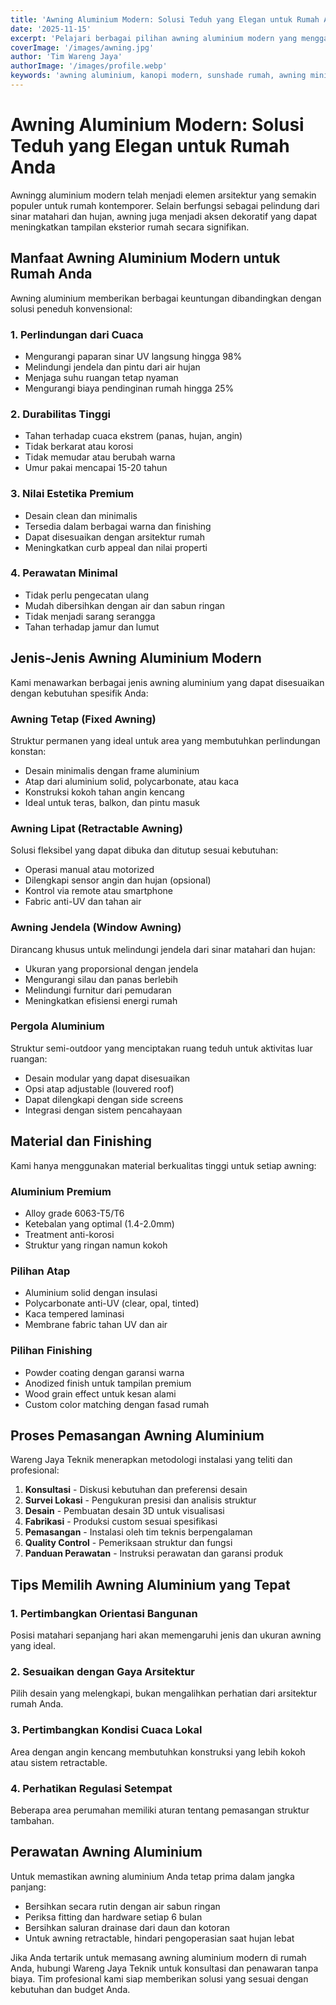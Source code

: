 ```yaml
---
title: 'Awning Aluminium Modern: Solusi Teduh yang Elegan untuk Rumah Anda'
date: '2025-11-15'
excerpt: 'Pelajari berbagai pilihan awning aluminium modern yang menggabungkan fungsi perlindungan dari cuaca dengan desain estetis untuk meningkatkan tampilan eksterior rumah.'
coverImage: '/images/awning.jpg'
author: 'Tim Wareng Jaya'
authorImage: '/images/profile.webp'
keywords: 'awning aluminium, kanopi modern, sunshade rumah, awning minimalis, jasa pemasangan awning'
---
```


# Awning Aluminium Modern: Solusi Teduh yang Elegan untuk Rumah Anda

Awningg aluminium modern telah menjadi elemen arsitektur yang semakin populer untuk rumah kontemporer. Selain berfungsi sebagai pelindung dari sinar matahari dan hujan, awning juga menjadi aksen dekoratif yang dapat meningkatkan tampilan eksterior rumah secara signifikan.

## Manfaat Awning Aluminium Modern untuk Rumah Anda

Awning aluminium memberikan berbagai keuntungan dibandingkan dengan solusi peneduh konvensional:

### 1. Perlindungan dari Cuaca
- Mengurangi paparan sinar UV langsung hingga 98%
- Melindungi jendela dan pintu dari air hujan
- Menjaga suhu ruangan tetap nyaman
- Mengurangi biaya pendinginan rumah hingga 25%

### 2. Durabilitas Tinggi
- Tahan terhadap cuaca ekstrem (panas, hujan, angin)
- Tidak berkarat atau korosi
- Tidak memudar atau berubah warna
- Umur pakai mencapai 15-20 tahun

### 3. Nilai Estetika Premium
- Desain clean dan minimalis
- Tersedia dalam berbagai warna dan finishing
- Dapat disesuaikan dengan arsitektur rumah
- Meningkatkan curb appeal dan nilai properti

### 4. Perawatan Minimal
- Tidak perlu pengecatan ulang
- Mudah dibersihkan dengan air dan sabun ringan
- Tidak menjadi sarang serangga
- Tahan terhadap jamur dan lumut

## Jenis-Jenis Awning Aluminium Modern

Kami menawarkan berbagai jenis awning aluminium yang dapat disesuaikan dengan kebutuhan spesifik Anda:

### Awning Tetap (Fixed Awning)
Struktur permanen yang ideal untuk area yang membutuhkan perlindungan konstan:
- Desain minimalis dengan frame aluminium
- Atap dari aluminium solid, polycarbonate, atau kaca
- Konstruksi kokoh tahan angin kencang
- Ideal untuk teras, balkon, dan pintu masuk

### Awning Lipat (Retractable Awning)
Solusi fleksibel yang dapat dibuka dan ditutup sesuai kebutuhan:
- Operasi manual atau motorized
- Dilengkapi sensor angin dan hujan (opsional)
- Kontrol via remote atau smartphone
- Fabric anti-UV dan tahan air

### Awning Jendela (Window Awning)
Dirancang khusus untuk melindungi jendela dari sinar matahari dan hujan:
- Ukuran yang proporsional dengan jendela
- Mengurangi silau dan panas berlebih
- Melindungi furnitur dari pemudaran
- Meningkatkan efisiensi energi rumah

### Pergola Aluminium
Struktur semi-outdoor yang menciptakan ruang teduh untuk aktivitas luar ruangan:
- Desain modular yang dapat disesuaikan
- Opsi atap adjustable (louvered roof)
- Dapat dilengkapi dengan side screens
- Integrasi dengan sistem pencahayaan

## Material dan Finishing

Kami hanya menggunakan material berkualitas tinggi untuk setiap awning:

### Aluminium Premium
- Alloy grade 6063-T5/T6
- Ketebalan yang optimal (1.4-2.0mm)
- Treatment anti-korosi
- Struktur yang ringan namun kokoh

### Pilihan Atap
- Aluminium solid dengan insulasi
- Polycarbonate anti-UV (clear, opal, tinted)
- Kaca tempered laminasi
- Membrane fabric tahan UV dan air

### Pilihan Finishing
- Powder coating dengan garansi warna
- Anodized finish untuk tampilan premium
- Wood grain effect untuk kesan alami
- Custom color matching dengan fasad rumah

## Proses Pemasangan Awning Aluminium

Wareng Jaya Teknik menerapkan metodologi instalasi yang teliti dan profesional:

1. **Konsultasi** - Diskusi kebutuhan dan preferensi desain
2. **Survei Lokasi** - Pengukuran presisi dan analisis struktur
3. **Desain** - Pembuatan desain 3D untuk visualisasi
4. **Fabrikasi** - Produksi custom sesuai spesifikasi
5. **Pemasangan** - Instalasi oleh tim teknis berpengalaman
6. **Quality Control** - Pemeriksaan struktur dan fungsi
7. **Panduan Perawatan** - Instruksi perawatan dan garansi produk

## Tips Memilih Awning Aluminium yang Tepat

### 1. Pertimbangkan Orientasi Bangunan
Posisi matahari sepanjang hari akan memengaruhi jenis dan ukuran awning yang ideal.

### 2. Sesuaikan dengan Gaya Arsitektur
Pilih desain yang melengkapi, bukan mengalihkan perhatian dari arsitektur rumah Anda.

### 3. Pertimbangkan Kondisi Cuaca Lokal
Area dengan angin kencang membutuhkan konstruksi yang lebih kokoh atau sistem retractable.

### 4. Perhatikan Regulasi Setempat
Beberapa area perumahan memiliki aturan tentang pemasangan struktur tambahan.

## Perawatan Awning Aluminium

Untuk memastikan awning aluminium Anda tetap prima dalam jangka panjang:

- Bersihkan secara rutin dengan air sabun ringan
- Periksa fitting dan hardware setiap 6 bulan
- Bersihkan saluran drainase dari daun dan kotoran
- Untuk awning retractable, hindari pengoperasian saat hujan lebat

Jika Anda tertarik untuk memasang awning aluminium modern di rumah Anda, hubungi Wareng Jaya Teknik untuk konsultasi dan penawaran tanpa biaya. Tim profesional kami siap memberikan solusi yang sesuai dengan kebutuhan dan budget Anda.
